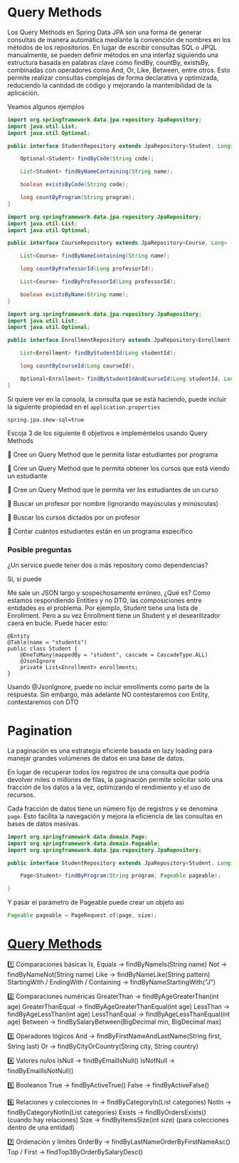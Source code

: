 # Query Methods

Los Query Methods en Spring Data JPA son una forma de generar consultas de manera automática mediante la convención de nombres en los métodos de los repositorios. En lugar de escribir consultas SQL o JPQL manualmente, se pueden definir métodos en una interfaz siguiendo una estructura basada en palabras clave como findBy, countBy, existsBy, combinadas con operadores como And, Or, Like, Between, entre otros. Esto permite realizar consultas complejas de forma declarativa y optimizada, reduciendo la cantidad de código y mejorando la mantenibilidad de la aplicación.

Veamos algunos ejemplos

```java
import org.springframework.data.jpa.repository.JpaRepository;
import java.util.List;
import java.util.Optional;

public interface StudentRepository extends JpaRepository<Student, Long> {

    Optional<Student> findByCode(String code);

    List<Student> findByNameContaining(String name);

    boolean existsByCode(String code);

    long countByProgram(String program);
}
```



```java
import org.springframework.data.jpa.repository.JpaRepository;
import java.util.List;
import java.util.Optional;

public interface CourseRepository extends JpaRepository<Course, Long> {

    List<Course> findByNameContaining(String name);

    long countByProfessorId(Long professorId);

    List<Course> findByProfessorId(Long professorId);

    boolean existsByName(String name);
}
```

```java
import org.springframework.data.jpa.repository.JpaRepository;
import java.util.List;
import java.util.Optional;

public interface EnrollmentRepository extends JpaRepository<Enrollment, Long> {

    List<Enrollment> findByStudentId(Long studentId);

    long countByCourseId(Long courseId);

    Optional<Enrollment> findByStudentIdAndCourseId(Long studentId, Long courseId);
}
```

Si quiere ver en la consola, la consulta que se está haciendo, puede incluir la siguiente propiedad en el `application.properties`

```
spring.jpa.show-sql=true
```

Escoja 3 de los siguiente 6 objetivos e impleméntelos usando Query Methods

🎯 Cree un Query Method que le permita listar estudiantes por programa

🎯 Cree un Query Method que le permita obtener los cursos que está viendo un estudiante

🎯 Cree un Query Method que le permita ver los estudiantes de un curso

🎯 Buscar un profesor por nombre (ignorando mayúsculas y minúsculas)

🎯 Buscar los cursos dictados por un profesor

🎯 Contar cuántos estudiantes están en un programa específico

### Posible preguntas
¿Un service puede tener dos o más repository como dependencias? 

Sí, si puede

Me sale un JSON largo y sospechosamente erróneo, ¿Qué es?
Como estamos respondiendo Entities y no DTO, las composiciones entre entidades es el problema. Por ejemplo, Student tiene una lista de Enrollment. Pero a su vez Enrollment tiene un Student y el desearilizador caerá en bucle. Puede hacer esto:

```
@Entity
@Table(name = "students")
public class Student {
    @OneToMany(mappedBy = "student", cascade = CascadeType.ALL)
    @JsonIgnore
    private List<Enrollment> enrollments;
}
```

Usando @JsonIgnore, puede no incluir enrollments como parte de la respuesta. Sin embargo, más adelante NO contestaremos con Entity, contestaremos con DTO

# Pagination

La paginación es una estrategia eficiente basada en lazy loading para manejar grandes volúmenes de datos en una base de datos.

En lugar de recuperar todos los registros de una consulta que podría devolver miles o millones de filas, la paginación permite solicitar solo una fracción de los datos a la vez, optimizando el rendimiento y el uso de recursos.

Cada fracción de datos tiene un número fijo de registros y se denomina `page`. Esto facilita la navegación y mejora la eficiencia de las consultas en bases de datos masivas.


```java
import org.springframework.data.domain.Page;
import org.springframework.data.domain.Pageable;
import org.springframework.data.jpa.repository.JpaRepository;

public interface StudentRepository extends JpaRepository<Student, Long> {

    Page<Student> findByProgram(String program, Pageable pageable);

}
```

Y pasar el parámetro de Pageable puede crear un objeto asi

```java
Pageable pageable = PageRequest.of(page, size);
```

# <a href="https://docs.spring.io/spring-data/jpa/reference/jpa/query-methods.html">Query Methods</a>

1️⃣ Comparaciones básicas
Is, Equals → findByNameIs(String name)
Not → findByNameNot(String name)
Like → findByNameLike(String pattern)
StartingWith / EndingWith / Containing → findByNameStartingWith("J")

2️⃣ Comparaciones numéricas
GreaterThan → findByAgeGreaterThan(int age)
GreaterThanEqual → findByAgeGreaterThanEqual(int age)
LessThan → findByAgeLessThan(int age)
LessThanEqual → findByAgeLessThanEqual(int age)
Between → findBySalaryBetween(BigDecimal min, BigDecimal max)

3️⃣ Operadores lógicos
And → findByFirstNameAndLastName(String first, String last)
Or → findByCityOrCountry(String city, String country)

4️⃣ Valores nulos
IsNull → findByEmailIsNull()
IsNotNull → findByEmailIsNotNull()

5️⃣ Booleanos
True → findByActiveTrue()
False → findByActiveFalse()

6️⃣ Relaciones y colecciones
In → findByCategoryIn(List<String> categories)
NotIn → findByCategoryNotIn(List<String> categories)
Exists → findByOrdersExists() (cuando hay relaciones)
Size → findByItemsSize(int size) (para colecciones dentro de una entidad)

7️⃣ Ordenación y límites
OrderBy → findByLastNameOrderByFirstNameAsc()
Top / First → findTop3ByOrderBySalaryDesc()
